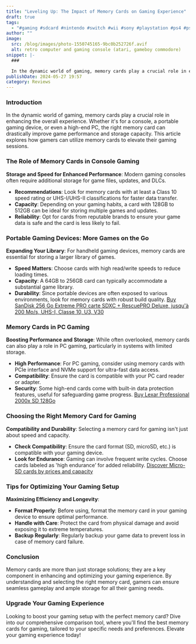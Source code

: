 ```yaml
---
title: "Leveling Up: The Impact of Memory Cards on Gaming Experience"
draft: true
tags:
  - "#gaming #sdcard #nintendo #switch #wii #sony #playstation #ps4 #ps5"
author: ""
image:
  src: /blog/images/photo-1550745165-9bc0b252726f.avif
  alt: retro computer and gaming console (atari, gameboy commodore)
snippet: |-
  ### 

  In the dynamic world of gaming, memory cards play a crucial role in enhancing the overall experience. Whether it's for a console, a portable gaming device, or even a high-end PC, the right memory card can drastically improve game performance and storage capacity. This article explores how gamers can utilize memory cards to elevate their gaming sessions.
publishDate: 2024-05-27 19:57
category: Reviews
---
```

### **Introduction**

In the dynamic world of gaming, memory cards play a crucial role in enhancing the overall experience. Whether it's for a console, a portable gaming device, or even a high-end PC, the right memory card can drastically improve game performance and storage capacity. This article explores how gamers can utilize memory cards to elevate their gaming sessions.

### **The Role of Memory Cards in Console Gaming**

**Storage and Speed for Enhanced Performance**: Modern gaming consoles often require additional storage for game files, updates, and DLCs.

- **Recommendations**: Look for memory cards with at least a Class 10 speed rating or UHS-I/UHS-II classifications for faster data transfer.
- **Capacity**: Depending on your gaming habits, a card with 128GB to 512GB can be ideal for storing multiple games and updates.
- **Reliability**: Opt for cards from reputable brands to ensure your game data is safe and the card is less likely to fail.

### **Portable Gaming Devices: More Games on the Go**

**Expanding Your Library**: For handheld gaming devices, memory cards are essential for storing a larger library of games.

- **Speed Matters**: Choose cards with high read/write speeds to reduce loading times.
- **Capacity**: A 64GB to 256GB card can typically accommodate a substantial game library.
- **Durability**: Since portable devices are often exposed to various environments, look for memory cards with robust build quality.
[Buy SanDisk 256 Go Extreme PRO carte SDXC + RescuePRO Deluxe, jusqu'à 200 Mo/s, UHS-I, Classe 10, U3, V30](https://amzn.to/4aKIYxT)

### **Memory Cards in PC Gaming**

**Boosting Performance and Storage**: While often overlooked, memory cards can also play a role in PC gaming, particularly in systems with limited storage.

- **High Performance**: For PC gaming, consider using memory cards with PCIe interface and NVMe support for ultra-fast data access.
- **Compatibility**: Ensure the card is compatible with your PC card reader or adapter.
- **Security**: Some high-end cards come with built-in data protection features, useful for safeguarding game progress.
[Buy Lexar Professional 2000x SD 128Go](https://amzn.to/3TvobqP)

### **Choosing the Right Memory Card for Gaming**

**Compatibility and Durability**: Selecting a memory card for gaming isn't just about speed and capacity.

- **Check Compatibility**: Ensure the card format (SD, microSD, etc.) is compatible with your gaming device.
- **Look for Endurance**: Gaming can involve frequent write cycles. Choose cards labeled as 'high endurance’ for added reliability.
[Discover Micro-SD cards by prices and capacity](https://sdprices.com/?format_sd=false&format_micro_sd=true)

### **Tips for Optimizing Your Gaming Setup**

**Maximizing Efficiency and Longevity**:

- **Format Properly**: Before using, format the memory card in your gaming device to ensure optimal performance.
- **Handle with Care**: Protect the card from physical damage and avoid exposing it to extreme temperatures.
- **Backup Regularly**: Regularly backup your game data to prevent loss in case of memory card failure.

### **Conclusion**

Memory cards are more than just storage solutions; they are a key component in enhancing and optimizing your gaming experience. By understanding and selecting the right memory card, gamers can ensure seamless gameplay and ample storage for all their gaming needs.

### **Upgrade Your Gaming Experience**

Looking to boost your gaming setup with the perfect memory card? Dive into our comprehensive comparison tool, where you'll find the best memory cards for gaming, tailored to your specific needs and preferences. Elevate your gaming experience today!
